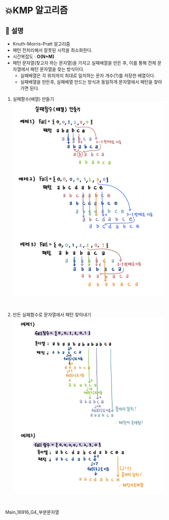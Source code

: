 # 💥KMP 알고리즘
## 📘 설명
* Knuth-Morris-Pratt 알고리즘
* 패턴 전처리해서 잘못된 시작을 최소화한다.
* 시간복잡도 : <b>O(N+M)</b>
* 패턴 문자열(찾고자 하는 문자열)을 가지고 실패배열을 만든 후, 이를 통해 전체 문자열에서 패턴 문자열을 찾는 방식이다.
    * 실패배열은 각 위치까지 최대로 일치하는 문자 개수(?)를 저장한 배열이다. 
    * 실패배열을 만든후, 실패배열 만드는 방식과 동일하게 문자열에서 패턴을 찾아가면 된다.

1) 실패함수(배열) 만들기
![KMP알고리즘](./img/kmp알고리즘1.jpg)
<br>

2) 만든 실패함수로 문자열에서 패턴 찾아내기
![KMP알고리즘](./img/KMP알고리즘2.jpg)
<br>

Main_16916_G4_부분문자열<br>
